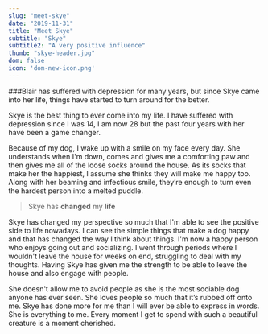 ```yaml
---
slug: "meet-skye"
date: "2019-11-31"
title: "Meet Skye"
subtitle: "Skye"
subtitle2: "A very positive influence"
thumb: "skye-header.jpg"
dom: false
icon: 'dom-new-icon.png'
---
```


###Blair has suffered with depression for many years, but since Skye came into her life, things have started to turn around for the better. 

Skye is the best thing to ever come into my life. I have suffered with depression since I was 14, I am now 28 but the past four years with her have been a game changer. 

Because of my dog, I wake up with a smile on my face every day. She understands when I'm down, comes and gives me a comforting paw and then gives me all of the loose socks around the house. As its socks that make her the happiest, I assume she thinks they will make me happy too. Along with her beaming and infectious smile, they’re enough to turn even the hardest person into a melted puddle.

> Skye has **changed** my **life** 

Skye has changed my perspective so much that I'm able to see the positive side to life nowadays. I can see the simple things that make a dog happy and that has changed the way I think about things. I'm now a happy person who enjoys going out and socializing. I went through periods where I wouldn't leave the house for weeks on end, struggling to deal with my thoughts. Having Skye has given me the strength to be able to leave the house and also engage with people.

She doesn't allow me to avoid people as she is the most sociable dog anyone has ever seen. She loves people so much that it’s rubbed off onto me. Skye has done more for me than I will ever be able to express in words. She is everything to me. Every moment I get to spend with such a beautiful creature is a moment cherished.
